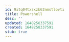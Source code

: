 ```yaml
---
id: 9itq04txzxzb62nmstlovti
title: Powershell
desc: ''
updated: 1648258337591
created: 1648258337591
stub: true
---
```


